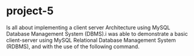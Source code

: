 # project-5
Is all about implementing a client server Architecture using MySQL Database Management System (DBMS).i was able to  demonstrate a basic client-server using MySQL Relational Database Management System (RDBMS), and with the use of the following command. 